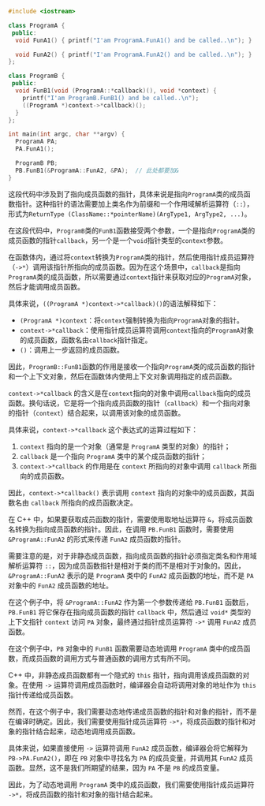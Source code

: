 ```c++
#include <iostream>

class ProgramA {
 public:
  void FunA1() { printf("I'am ProgramA.FunA1() and be called..\n"); }

  void FunA2() { printf("I'am ProgramA.FunA2() and be called..\n"); }
};

class ProgramB {
 public:
  void FunB1(void (ProgramA::*callback)(), void *context) {
    printf("I'am ProgramB.FunB1() and be called..\n");
    ((ProgramA *)context->*callback)();
  }
};

int main(int argc, char **argv) {
  ProgramA PA;
  PA.FunA1();

  ProgramB PB;
  PB.FunB1(&ProgramA::FunA2, &PA);  // 此处都要加&
}
```

这段代码中涉及到了指向成员函数的指针，具体来说是指向`ProgramA`类的成员函数指针。这种指针的语法需要加上类名作为前缀和一个作用域解析运算符（`::`），形式为`ReturnType (ClassName::*pointerName)(ArgType1, ArgType2, ...)`。

在这段代码中，`ProgramB`类的`FunB1`函数接受两个参数，一个是指向`ProgramA`类的成员函数的指针`callback`，另一个是一个`void`指针类型的`context`参数。

在函数体内，通过将`context`转换为`ProgramA`类的指针，然后使用指针成员运算符（`->*`）调用该指针所指向的成员函数。因为在这个场景中，`callback`是指向`ProgramA`类的成员函数，所以需要通过`context`指针来获取对应的`ProgramA`对象，然后才能调用成员函数。

具体来说，`((ProgramA *)context->*callback)()`的语法解释如下：

- `(ProgramA *)context`：将`context`强制转换为指向`ProgramA`对象的指针。
- `context->*callback`：使用指针成员运算符调用`context`指向的`ProgramA`对象的成员函数，函数名由`callback`指针指定。
- `()`：调用上一步返回的成员函数。

因此，`ProgramB::FunB1`函数的作用是接收一个指向`ProgramA`类的成员函数的指针和一个上下文对象，然后在函数体内使用上下文对象调用指定的成员函数。

`context->*callback` 的含义是在`context`指向的对象中调用`callback`指向的成员函数。换句话说，它是将一个指向成员函数的指针（`callback`）和一个指向对象的指针（`context`）结合起来，以调用该对象的成员函数。

具体来说，`context->*callback` 这个表达式的运算过程如下：

1. `context` 指向的是一个对象（通常是 `ProgramA` 类型的对象）的指针；
2. `callback` 是一个指向 `ProgramA` 类中的某个成员函数的指针；
3. `context->*callback` 的作用是在 `context` 所指向的对象中调用 `callback` 所指向的成员函数。

因此，`context->*callback()` 表示调用 `context` 指向的对象中的成员函数，其函数名由 `callback` 所指向的成员函数决定。

在 C++ 中，如果要获取成员函数的指针，需要使用取地址运算符 `&`，将成员函数名转换为指向成员函数的指针。因此，在调用 `PB.FunB1` 函数时，需要使用 `&ProgramA::FunA2` 的形式来传递 `FunA2` 成员函数的指针。

需要注意的是，对于非静态成员函数，指向成员函数的指针必须指定类名和作用域解析运算符 `::`，因为成员函数指针是相对于类的而不是相对于对象的。因此，`&ProgramA::FunA2` 表示的是 `ProgramA` 类中的 `FunA2` 成员函数的地址，而不是 `PA` 对象中的 `FunA2` 成员函数的地址。

在这个例子中，将 `&ProgramA::FunA2` 作为第一个参数传递给 `PB.FunB1` 函数后，`PB.FunB1` 将它保存在指向成员函数的指针 `callback` 中，然后通过 `void*` 类型的上下文指针 `context` 访问 `PA` 对象，最终通过指针成员运算符 `->*` 调用 `FunA2` 成员函数。

在这个例子中，`PB` 对象中的 `FunB1` 函数需要动态地调用 `ProgramA` 类中的成员函数，而成员函数的调用方式与普通函数的调用方式有所不同。

C++ 中，非静态成员函数都有一个隐式的 `this` 指针，指向调用该成员函数的对象。在使用 `->` 运算符调用成员函数时，编译器会自动将调用对象的地址作为 `this` 指针传递给成员函数。

然而，在这个例子中，我们需要动态地传递成员函数的指针和对象的指针，而不是在编译时确定。因此，我们需要使用指针成员运算符 `->*`，将成员函数的指针和对象的指针结合起来，动态地调用成员函数。

具体来说，如果直接使用 `->` 运算符调用 `FunA2` 成员函数，编译器会将它解释为 `PB->PA.FunA2()`，即在 `PB` 对象中寻找名为 `PA` 的成员变量，并调用其 `FunA2` 成员函数。显然，这不是我们所期望的结果，因为 `PA` 不是 `PB` 的成员变量。

因此，为了动态地调用 `ProgramA` 类中的成员函数，我们需要使用指针成员运算符 `->*`，将成员函数的指针和对象的指针结合起来。
